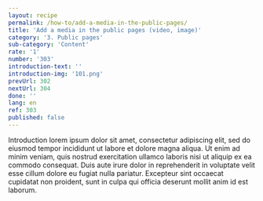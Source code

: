```yaml
---
layout: recipe
permalink: /how-to/add-a-media-in-the-public-pages/
title: 'Add a media in the public pages (video, image)'
category: '3. Public pages'
sub-category: 'Content'
rate: '1'
number: '303'
introduction-text: ''
introduction-img: '101.png'
prevUrl: 302
nextUrl: 304
done: ''
lang: en
ref: 303
published: false
---
```


Introduction lorem ipsum dolor sit amet, consectetur adipiscing elit, sed do eiusmod tempor incididunt ut labore et dolore magna aliqua. Ut enim ad minim veniam, quis nostrud exercitation ullamco laboris nisi ut aliquip ex ea commodo consequat. Duis aute irure dolor in reprehenderit in voluptate velit esse cillum dolore eu fugiat nulla pariatur. Excepteur sint occaecat cupidatat non proident, sunt in culpa qui officia deserunt mollit anim id est laborum.
